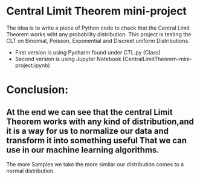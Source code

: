 # Central Limit Theorem mini-project
The idea is to write a piece of Python code to check that the Central Limit Theorem works wiht any probability distribution.
This project is testing the CLT on Binomial, Poisson, Exponential and Discreet uniform Distributions.

- First version is using Pycharm found under CTL.py (Class)
- Second version is using Jupyter Notebook (CentralLimitTheorem-mini-project.ipynb)

# Conclusion:

## At the end we can see that the central Limit Theorem works with any kind of distribution,and it is a way for us to normalize our data and transform it into something useful That we can use in our machine learning algorithms.
The more Samples we take the more similar our distribution comes to a normal distribution.
